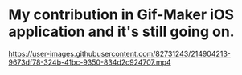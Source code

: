 # My contribution in Gif-Maker iOS application and it's still going on.

https://user-images.githubusercontent.com/82731243/214904213-9673df78-324b-41bc-9350-834d2c924707.mp4
